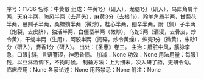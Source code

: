 序号：11736
名称：牛黄散
组成：牛黄1分（研入），龙脑1分（研入），乌犀角屑半两，天麻半两，防风半两（去芦头），麻黄3分（去根节），羚羊角屑半两，甘菊花半两，蔓荆子半两，桑螵蛸半两（微炒），桂心半两，细辛半两，附（侧）子半两（炮裂，去皮脐），独活半两，白僵蚕半两（微炒），乌蛇2两（酒浸，去骨皮，炒令黄），干蝎半两（生用），阿胶半两（捣碎，炒令黄燥），蝉壳1分（微黄），朱砂1分（研入），麝香1分（研入）。
出处：《圣惠》卷三。
主治：肝脏中风，筋脉挛急，口眼斜，言语謇涩，神思昏愦。
加减：None
功效：None
用法用量：每服1钱，以豆淋酒调下，不拘时候。
制备方法：上为细末，次入研了药，更研令匀。
临床应用：None
各家论述：None
用药禁忌：None
附注：None

